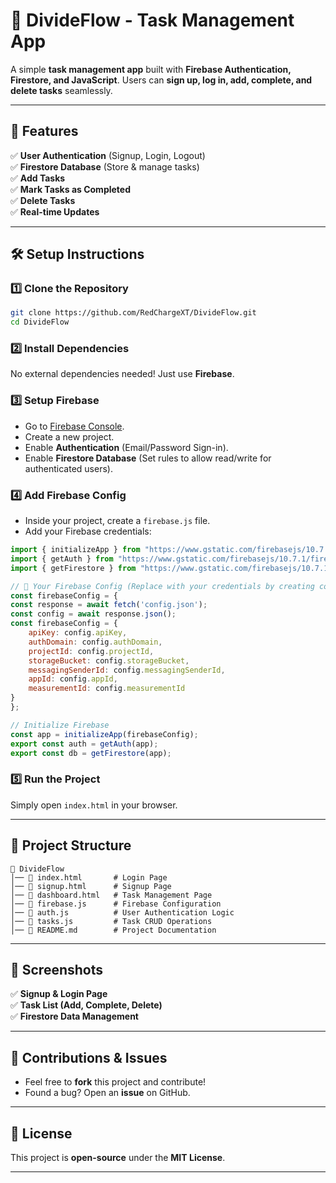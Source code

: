 # **📌 DivideFlow - Task Management App**  

A simple **task management app** built with **Firebase Authentication, Firestore, and JavaScript**. Users can **sign up, log in, add, complete, and delete tasks** seamlessly.  

---

## **🚀 Features**  
✅ **User Authentication** (Signup, Login, Logout)  
✅ **Firestore Database** (Store & manage tasks)  
✅ **Add Tasks**  
✅ **Mark Tasks as Completed**  
✅ **Delete Tasks**  
✅ **Real-time Updates**  

---

## **🛠️ Setup Instructions**  

### **1️⃣ Clone the Repository**  
```bash
git clone https://github.com/RedChargeXT/DivideFlow.git
cd DivideFlow
```

### **2️⃣ Install Dependencies**  
No external dependencies needed! Just use **Firebase**.

### **3️⃣ Setup Firebase**  
- Go to [Firebase Console](https://console.firebase.google.com/).  
- Create a new project.  
- Enable **Authentication** (Email/Password Sign-in).  
- Enable **Firestore Database** (Set rules to allow read/write for authenticated users).  

### **4️⃣ Add Firebase Config**  
- Inside your project, create a `firebase.js` file.  
- Add your Firebase credentials:  

```javascript
import { initializeApp } from "https://www.gstatic.com/firebasejs/10.7.1/firebase-app.js";
import { getAuth } from "https://www.gstatic.com/firebasejs/10.7.1/firebase-auth.js";
import { getFirestore } from "https://www.gstatic.com/firebasejs/10.7.1/firebase-firestore.js";

// 🔹 Your Firebase Config (Replace with your credentials by creating config.json)
const firebaseConfig = {
const response = await fetch('config.json');
const config = await response.json();
const firebaseConfig = {
    apiKey: config.apiKey,
    authDomain: config.authDomain,
    projectId: config.projectId,
    storageBucket: config.storageBucket,
    messagingSenderId: config.messagingSenderId,
    appId: config.appId,
    measurementId: config.measurementId
}
};

// Initialize Firebase
const app = initializeApp(firebaseConfig);
export const auth = getAuth(app);
export const db = getFirestore(app);
```

### **5️⃣ Run the Project**  
Simply open `index.html` in your browser.

---

## **📂 Project Structure**  
```
📁 DivideFlow
│── 📄 index.html       # Login Page
│── 📄 signup.html      # Signup Page
│── 📄 dashboard.html   # Task Management Page
│── 📄 firebase.js      # Firebase Configuration
│── 📄 auth.js          # User Authentication Logic
│── 📄 tasks.js         # Task CRUD Operations
│── 📄 README.md        # Project Documentation
```

---

## **📸 Screenshots**  
✅ **Signup & Login Page**  
✅ **Task List (Add, Complete, Delete)**  
✅ **Firestore Data Management**  

---

## **📌 Contributions & Issues**  
- Feel free to **fork** this project and contribute!  
- Found a bug? Open an **issue** on GitHub.  

---

## **📜 License**  
This project is **open-source** under the **MIT License**.  

---

